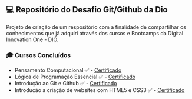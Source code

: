  ## 💻 Repositório do Desafio Git/Github da Dio

Projeto de criação de um respositório com a finalidade de compartilhar os conhecimentos que já adquiri através dos cursos e Bootcamps da Digital Innovation One - DIO.

 ### 🎓 Cursos Concluídos

 - Pensamento Computacional ✅ - [Certificado](/Pensamento%20Computacional/Certificado%20curso%20-%20Pensamento%20Computacional%20-%20Dio.pdf)
 - Lógica de Programação Essencial ✅ - [Certificado](/L%C3%B3gica%20de%20Programa%C3%A7%C3%A3o/Certificado%20curso%20-%20L%C3%B3gica%20de%20Programa%C3%A7%C3%A3o%20Essencial%20-%20Dio.pdf)
 - Introdução ao Git e Github ✅ - [Certificado](/Introdu%C3%A7%C3%A3o%20ao%20Git%20e%20Github/Certificado%20curso%20-%20Introdu%C3%A7%C3%A3o%20Git%20e%20Github%20-%20Dio.pdf)
 - Introdução a criação de websites com HTML5 e CSS3 ✅ - [Certificado](/HTML%20CSS%20-%20Dio/Certificado%20curso%20-%20HTML%20CSS%20-%20Dio.pdf)
